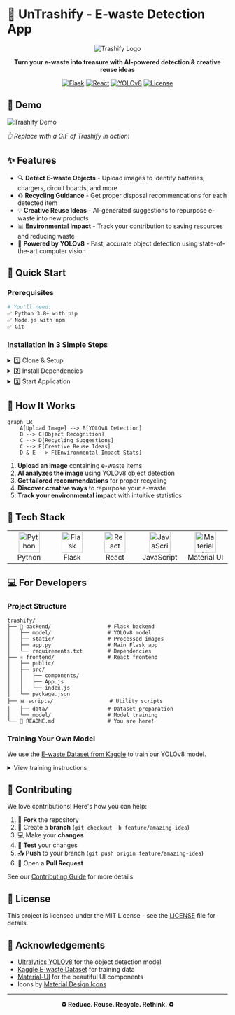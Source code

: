 # 🌱 UnTrashify - E-waste Detection App

<div align="center">

![Trashify Logo](https://img.shields.io/badge/🔄-Trashify-4CAF50?style=for-the-badge&labelColor=black)

**Turn your e-waste into treasure with AI-powered detection & creative reuse ideas**

[![Flask](https://img.shields.io/badge/backend-Flask-blue.svg)](https://flask.palletsprojects.com/)
[![React](https://img.shields.io/badge/frontend-React-61DAFB.svg)](https://reactjs.org/)
[![YOLOv8](https://img.shields.io/badge/AI-YOLOv8-yellow.svg)](https://github.com/ultralytics/ultralytics)
[![License](https://img.shields.io/badge/license-MIT-green.svg)](LICENSE)

</div>

## 📱 Demo

<!-- Add a GIF or screenshot of your application here -->
![Trashify Demo](https://via.placeholder.com/800x400?text=Trashify+Demo+GIF)

*👆 Replace with a GIF of Trashify in action!*

## ✨ Features

- 🔍 **Detect E-waste Objects** - Upload images to identify batteries, chargers, circuit boards, and more
- ♻️ **Recycling Guidance** - Get proper disposal recommendations for each detected item
- 💡 **Creative Reuse Ideas** - AI-generated suggestions to repurpose e-waste into new products
- 📊 **Environmental Impact** - Track your contribution to saving resources and reducing waste
- 🤖 **Powered by YOLOv8** - Fast, accurate object detection using state-of-the-art computer vision

## 🚀 Quick Start

### Prerequisites

```bash
# You'll need:
✅ Python 3.8+ with pip
✅ Node.js with npm
✅ Git
```

### Installation in 3 Simple Steps

<details>
<summary>1️⃣ Clone & Setup</summary>

```bash
# Clone repository
git clone https://github.com/yourusername/trashify.git
cd trashify

# Set up Python environment
python -m venv venv
source venv/bin/activate  # On Windows: venv\Scripts\activate
```
</details>

<details>
<summary>2️⃣ Install Dependencies</summary>

```bash
# Install backend dependencies
cd backend
pip install -r requirements.txt

# Install frontend dependencies
cd ../frontend
npm install
```
</details>

<details>
<summary>3️⃣ Start Application</summary>

```bash
# Choose your OS:

# Windows
start.bat

# macOS/Linux
chmod +x start.sh
./start.sh
```

Then open http://localhost:3000 in your browser! 🎉
</details>

## 🧠 How It Works

```mermaid
graph LR
    A[Upload Image] --> B[YOLOv8 Detection]
    B --> C[Object Recognition]
    C --> D[Recycling Suggestions]
    C --> E[Creative Reuse Ideas]
    D & E --> F[Environmental Impact Stats]
```

1. **Upload an image** containing e-waste items
2. **AI analyzes the image** using YOLOv8 object detection
3. **Get tailored recommendations** for proper recycling
4. **Discover creative ways** to repurpose your e-waste
5. **Track your environmental impact** with intuitive statistics

## 🔧 Tech Stack

<table>
  <tr>
    <td align="center" width="96">
      <img src="https://cdn.jsdelivr.net/gh/devicons/devicon/icons/python/python-original.svg" width="48" height="48" alt="Python" />
      <br>Python
    </td>
    <td align="center" width="96">
      <img src="https://cdn.jsdelivr.net/gh/devicons/devicon/icons/flask/flask-original.svg" width="48" height="48" alt="Flask" />
      <br>Flask
    </td>
    <td align="center" width="96">
      <img src="https://cdn.jsdelivr.net/gh/devicons/devicon/icons/react/react-original.svg" width="48" height="48" alt="React" />
      <br>React
    </td>
    <td align="center" width="96">
      <img src="https://cdn.jsdelivr.net/gh/devicons/devicon/icons/javascript/javascript-original.svg" width="48" height="48" alt="JavaScript" />
      <br>JavaScript
    </td>
    <td align="center" width="96">
      <img src="https://cdn.jsdelivr.net/gh/devicons/devicon/icons/materialui/materialui-original.svg" width="48" height="48" alt="Material UI" />
      <br>Material UI
    </td>
  </tr>
</table>

## 💻 For Developers

### Project Structure

```
trashify/
├── 🐍 backend/                  # Flask backend
│   ├── model/                  # YOLOv8 model
│   ├── static/                 # Processed images
│   ├── app.py                  # Main Flask app
│   └── requirements.txt        # Dependencies
├── ⚛️ frontend/                 # React frontend
│   ├── public/
│   ├── src/
│   │   ├── components/
│   │   ├── App.js
│   │   └── index.js
│   └── package.json
├── 📊 scripts/                  # Utility scripts
│   ├── data/                   # Dataset preparation
│   └── model/                  # Model training
└── 📝 README.md                 # You are here!
```

### Training Your Own Model

We use the [E-waste Dataset from Kaggle](https://www.kaggle.com/datasets/kaustubh2402/ewaste-dataset) to train our YOLOv8 model.

<details>
<summary>View training instructions</summary>

```bash
# 1. Download the dataset
cd scripts/data
python prepare_dataset.py --input-dir "path/to/ewaste-dataset" --output-dir ../../datasets/ewaste

# 2. Train the model
cd ../model
python train_yolo.py --data ../../datasets/ewaste/data.yaml --pretrained --epochs 50
```
</details>

## 🤝 Contributing

We love contributions! Here's how you can help:

1. 🍴 **Fork** the repository
2. 🌿 Create a **branch** (`git checkout -b feature/amazing-idea`)
3. 💻 Make your **changes**
4. 🧪 **Test** your changes
5. 📤 **Push** to your branch (`git push origin feature/amazing-idea`)
6. 🔄 Open a **Pull Request**

See our [Contributing Guide](CONTRIBUTING.md) for more details.

## 📄 License

This project is licensed under the MIT License - see the [LICENSE](LICENSE) file for details.

## 🙏 Acknowledgements

- [Ultralytics YOLOv8](https://github.com/ultralytics/ultralytics) for the object detection model
- [Kaggle E-waste Dataset](https://www.kaggle.com/datasets/kaustubh2402/ewaste-dataset) for training data
- [Material-UI](https://mui.com/) for the beautiful UI components
- Icons by [Material Design Icons](https://materialdesignicons.com/)

---

<div align="center">

**♻️ Reduce. Reuse. Recycle. Rethink. ♻️**


</div> 
